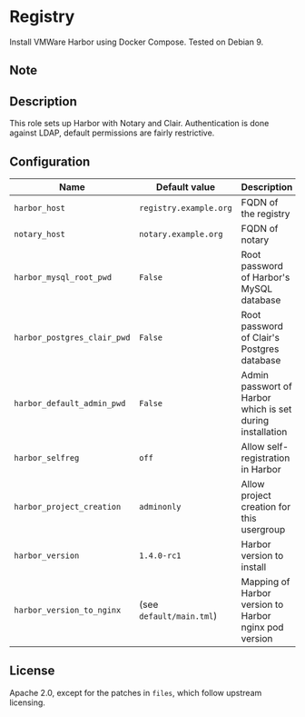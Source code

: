 # Registry
Install VMWare Harbor using Docker Compose. Tested on Debian 9.

## Note

## Description
This role sets up Harbor with Notary and Clair. Authentication is done against LDAP, default permissions are fairly restrictive.

## Configuration
| Name | Default value | Description |
| ---- | ------------- | ----------- |
| `harbor_host` | `registry.example.org` | FQDN of the registry |
| `notary_host` | `notary.example.org` | FQDN of notary |
| `harbor_mysql_root_pwd` | `False` | Root password of Harbor's MySQL database |
| `harbor_postgres_clair_pwd` | `False` | Root password of Clair's Postgres database |
| `harbor_default_admin_pwd` | `False` | Admin passwort of Harbor which is set during installation |
| `harbor_selfreg` | `off` | Allow self-registration in Harbor |
| `harbor_project_creation` | `adminonly` | Allow project creation for this usergroup |
| `harbor_version` | `1.4.0-rc1` | Harbor version to install |
| `harbor_version_to_nginx` | (see `default/main.tml`) | Mapping of Harbor version to Harbor nginx pod version |

## License
Apache 2.0, except for the patches in `files`, which follow upstream licensing.
